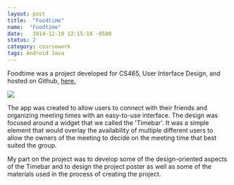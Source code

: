 ```yaml
---
layout: post
title:  "Foodtime"
name:  "Foodtime"
date:   2014-12-10 22:15:18 -0500
status: 2
category: coursework
tags: Android Java
---
```


Foodtime was a project developed for CS465, User Interface Design, and hosted on Github, [here.](http://www.github.com/kmangutov/foodtime)

<img src="{{site.baseurl}}/images/projects/Foodtime.png"/>

The app was created to allow users to connect with their friends and organizing meeting times with an easy-to-use interface. The design was focused around a widget that we called the 'Timebar'. It was a simple element that would overlay the availability of multiple different users to allow the owners of the meeting to decide on the meeting time that best suited the group.

My part on the project was to develop some of the design-oriented aspects of the Timebar and to design the project poster as well as some of the materials used in the process of creating the project.
